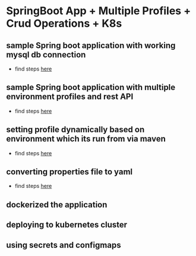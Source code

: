 # SpringBoot App + Multiple Profiles + Crud Operations + K8s

## sample Spring boot application with working mysql db connection

- find steps [here](src/main/resources/notes/1.0_db_connection_springboot_app.md)

## sample Spring boot application with multiple environment profiles and rest API

- find steps [here](src/main/resources/notes/2.0_crud_operations_springboot_app.md)

## setting profile dynamically based on environment which its run from via maven
- find steps [here](src/main/resources/notes/3.0_setting_profile_dynamically.md)

## converting properties file to yaml 

- find steps [here](src/main/resources/notes/4.0_converting_properties_to_yaml.md)

## dockerized the application

## deploying to kubernetes cluster

## using secrets and configmaps 



